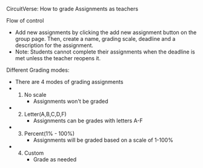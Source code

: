CircuitVerse: How to grade Assignments as teachers

Flow of control
   - Add new assignments by clicking the add new assignment button on the group page. Then, create a name, grading scale, deadline and a description for the assignment.  
   - Note: Students cannot complete their assignments when the deadline is met unless the teacher reopens it.  

Different Grading modes:
   - There are 4 modes of grading assignments
  - 1) No scale
       - Assignments won't be graded
  - 2) Letter(A,B,C,D,F)
       - Assignments can be grades with letters A-F
  - 3) Percent(1% - 100%)
       - Assignments will be graded based on a scale of 1-100%
 -  4) Custom 
       - Grade as needed
       
       
       
       
